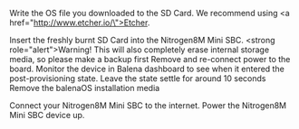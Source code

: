 Write the OS file you downloaded to the SD Card. We recommend using <a href=\"http://www.etcher.io/\">Etcher</a>.

Insert the freshly burnt SD Card into the Nitrogen8M Mini SBC.
<strong role=\"alert\">Warning!</strong> This will also completely erase internal storage media, so please make a backup first
Remove and re-connect power to the board.
Monitor the device in Balena dashboard to see when it entered the post-provisioning state. Leave the state settle for around 10 seconds
Remove the balenaOS installation media

Connect your Nitrogen8M Mini SBC to the internet. Power the Nitrogen8M Mini SBC device up.